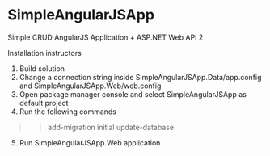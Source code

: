 # SimpleAngularJSApp
Simple CRUD AngularJS Application + ASP.NET Web API 2

Installation instructors
1. Build solution
2. Change a connection string inside SimpleAngularJSApp.Data/app.config and SimpleAngularJSApp.Web/web.config
3. Open package manager console and select SimpleAngularJSApp as default project
4. Run the following commands
  >> add-migration initial
  >> update-database
5. Run SimpleAngularJSApp.Web application

